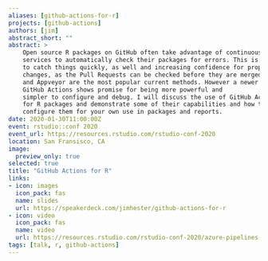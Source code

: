 ```yaml
---
aliases: [github-actions-for-r]
projects: [github-actions]
authors: [jim]
abstract_short: ""
abstract: >
    Open source R packages on GitHub often take advantage of continuous integration
    services to automatically check their packages for errors. This is very useful
    to catch things quickly, as well and increasing confidence for proposed
    changes, as the Pull Requests can be checked before they are merged. Travis-CI
    and Appveyor are the most popular current methods. However a newer service,
    GitHub Actions shows promise for being more powerful and
    simpler to configure and debug. I will discuss the use of GitHub Actions
    for R packages and demonstrate some of their capabilities and how to
    configure them for your own use in packages and reports.
date: 2020-01-30T11:00:00Z
event: rstudio::conf 2020
event_url: https://resources.rstudio.com/rstudio-conf-2020
location: San Fransisco, CA
image:
  preview_only: true
selected: true
title: "GitHub Actions for R"
links:
- icon: images
  icon_pack: fas
  name: slides
  url: https://speakerdeck.com/jimhester/github-actions-for-r
- icon: video
  icon_pack: fas
  name: video
  url: https://resources.rstudio.com/rstudio-conf-2020/azure-pipelines-and-github-actions-jim-hester
tags: [talk, r, github-actions]
---
```


<script src="//fast.wistia.com/embed/medias/7mf2l7d7w8.jsonp" async></script>
<script src="//fast.wistia.com/assets/external/E-v1.js" async></script>
<div class="wistia_responsive_padding" style="padding:56.25% 0 0 0;position:relative;">
<div class="wistia_responsive_wrapper" style="height:100%;left:0;position:absolute;top:0;width:100%;">
<div class="wistia_embed wistia_async_7mf2l7d7w8 popover=true popoverAnimateThumbnail=true" style="height:100%;width:100%">&nbsp;</div></div></div>
